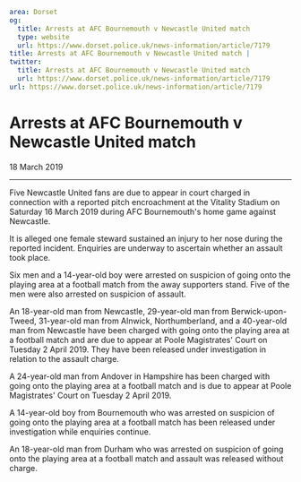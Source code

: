 ```yaml
area: Dorset
og:
  title: Arrests at AFC Bournemouth v Newcastle United match
  type: website
  url: https://www.dorset.police.uk/news-information/article/7179
title: Arrests at AFC Bournemouth v Newcastle United match |
twitter:
  title: Arrests at AFC Bournemouth v Newcastle United match
  url: https://www.dorset.police.uk/news-information/article/7179
url: https://www.dorset.police.uk/news-information/article/7179
```

# Arrests at AFC Bournemouth v Newcastle United match

18 March 2019

* * *

Five Newcastle United fans are due to appear in court charged in connection with a reported pitch encroachment at the Vitality Stadium on Saturday 16 March 2019 during AFC Bournemouth's home game against Newcastle.

It is alleged one female steward sustained an injury to her nose during the reported incident. Enquiries are underway to ascertain whether an assault took place.

Six men and a 14-year-old boy were arrested on suspicion of going onto the playing area at a football match from the away supporters stand. Five of the men were also arrested on suspicion of assault.

An 18-year-old man from Newcastle, 29-year-old man from Berwick-upon-Tweed, 31-year-old man from Alnwick, Northumberland, and a 40-year-old man from Newcastle have been charged with going onto the playing area at a football match and are due to appear at Poole Magistrates' Court on Tuesday 2 April 2019. They have been released under investigation in relation to the assault charge.

A 24-year-old man from Andover in Hampshire has been charged with going onto the playing area at a football match and is due to appear at Poole Magistrates' Court on Tuesday 2 April 2019.

A 14-year-old boy from Bournemouth who was arrested on suspicion of going onto the playing area at a football match has been released under investigation while enquiries continue.

An 18-year-old man from Durham who was arrested on suspicion of going onto the playing area at a football match and assault was released without charge.

